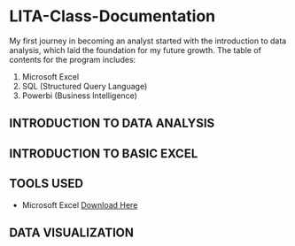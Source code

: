 # LITA-Class-Documentation

My first journey in becoming an analyst started with the introduction to data analysis, which laid the foundation for my future growth. The table of contents for the program includes:

1) Microsoft Excel
2) SQL (Structured Query Language)
3) Powerbi (Business Intelligence)

## INTRODUCTION TO DATA ANALYSIS


## INTRODUCTION TO BASIC EXCEL
## TOOLS USED
- Microsoft Excel [Download Here](https://www.microsoft.com)

## DATA VISUALIZATION
